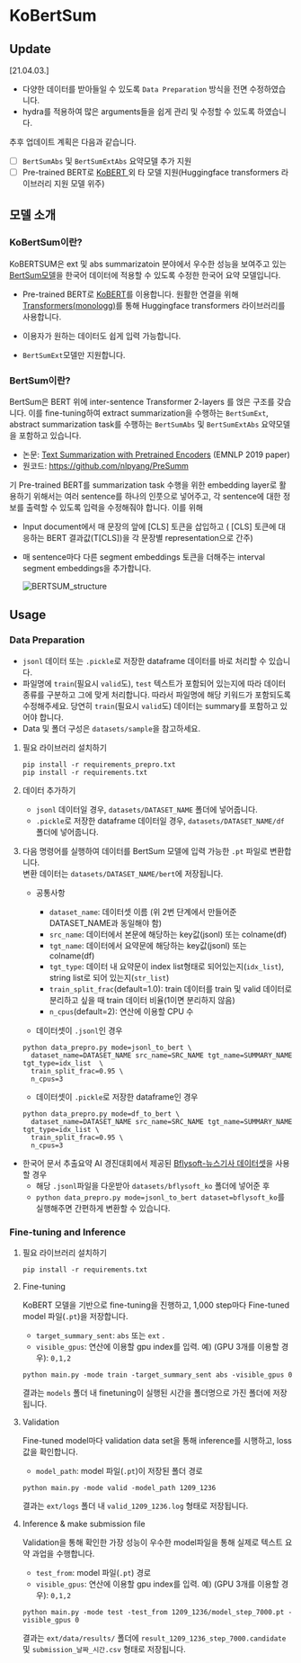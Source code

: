 

# KoBertSum

## Update
[21.04.03.]
- 다양한 데이터를 받아들일 수 있도록 `Data Preparation` 방식을 전면 수정하였습니다.
- hydra를 적용하여 많은 arguments들을 쉽게 관리 및 수정할 수 있도록 하였습니다.

  
추후 업데이트 계획은 다음과 같습니다.

- [ ] `BertSumAbs` 및 `BertSumExtAbs` 요약모델 추가 지원
- [ ] Pre-trained BERT로 [KoBERT ](https://github.com/SKTBrain/KoBERT)외 타 모델 지원(Huggingface transformers 라이브러리 지원 모델 위주)

## 모델 소개

### KoBertSum이란?

KoBERTSUM은 ext 및 abs summarizatoin 분야에서 우수한 성능을 보여주고 있는 [BertSum모델](https://github.com/nlpyang/PreSumm)을 한국어 데이터에 적용할 수 있도록 수정한 한국어 요약 모델입니다.

- Pre-trained BERT로 [KoBERT](https://github.com/SKTBrain/KoBERT)를 이용합니다. 원활한 연결을 위해 [Transformers(](https://github.com/monologg/KoBERT-Transformers)[monologg](https://github.com/monologg/KoBERT-Transformers)[)](https://github.com/monologg/KoBERT-Transformers)를 통해 Huggingface transformers 라이브러리를 사용합니다.

- 이용자가 원하는 데이터도 쉽게 입력 가능합니다.

- `BertSumExt`모델만 지원합니다.



### BertSum이란?

BertSum은 BERT 위에 inter-sentence Transformer 2-layers 를 얹은 구조를 갖습니다. 이를 fine-tuning하여 extract summarization을 수행하는 `BertSumExt`, abstract summarization task를 수행하는 `BertSumAbs` 및 `BertSumExtAbs` 요약모델을 포함하고 있습니다.

- 논문:  [Text Summarization with Pretrained Encoders](https://arxiv.org/abs/1908.08345) (EMNLP 2019 paper)
- 원코드: https://github.com/nlpyang/PreSumm

기 Pre-trained BERT를 summarization task 수행을 위한 embedding layer로 활용하기 위해서는 여러 sentence를 하나의 인풋으로 넣어주고, 각 sentence에 대한 정보를 출력할 수 있도록 입력을 수정해줘야 합니다. 이를 위해

- Input document에서 매 문장의 앞에 [CLS] 토큰을 삽입하고
    ( [CLS] 토큰에 대응하는 BERT 결과값(T[CLS])을 각 문장별 representation으로 간주)

- 매 sentence마다 다른 segment embeddings 토큰을 더해주는 interval segment embeddings을 추가합니다.

  ![BERTSUM_structure](tutorials/images/BERTSUM_structure.PNG)


## Usage

### Data Preparation
 - `jsonl` 데이터 또는  `.pickle`로 저장한 dataframe 데이터를 바로 처리할 수 있습니다.
 - 파일명에 `train`(필요시 `valid`도), `test` 텍스트가 포함되어 있는지에 따라 데이터 종류를 구분하고 그에 맞게 처리합니다. 따라서 파일명에 해당 키워드가 포함되도록 수정해주세요.
 당연히 `train`(필요시 `valid`도) 데이터는 summary를 포함하고 있어야 합니다.
 - Data 및 폴더 구성은 `datasets/sample`을 참고하세요.

1. 필요 라이브러리 설치하기
    ```
    pip install -r requirements_prepro.txt
    pip install -r requirements.txt
    ```

2. 데이터 추가하기
   - `jsonl` 데이터일 경우, `datasets/DATASET_NAME` 폴더에 넣어줍니다.
   - `.pickle`로 저장한 dataframe 데이터일 경우, `datasets/DATASET_NAME/df` 폴더에 넣어줍니다.
  
3. 다음 명령어를 실행하여 데이터를 BertSum 모델에 입력 가능한 `.pt` 파일로 변환합니다.   
변환 데이터는 `datasets/DATASET_NAME/bert`에 저장됩니다.
   - 공통사항
     - `dataset_name`: 데이터셋 이름 (위 2번 단계에서 만들어준 DATASET_NAME과 동일해야 함)
     - `src_name`: 데이터에서 본문에 해당하는 key값(jsonl) 또는 colname(df)
     - `tgt_name`: 데이터에서 요약문에 해당하는 key값(jsonl) 또는 colname(df)
     - `tgt_type`: 데이터 내 요약문이 index list형태로 되어있는지(`idx_list`), string list로 되어 있는지(`str_list`)
     - `train_split_frac`(default=1.0): train 데이터를 train 및 valid 데이터로 분리하고 싶을 때 train 데이터 비율(1이면 분리하지 않음)
     - `n_cpus`(default=2): 연산에 이용할 CPU 수

   -  데이터셋이 `.jsonl`인 경우
    ```
    python data_prepro.py mode=jsonl_to_bert \
      dataset_name=DATASET_NAME src_name=SRC_NAME tgt_name=SUMMARY_NAME tgt_type=idx_list  \
      train_split_frac=0.95 \
      n_cpus=3
    ```

   - 데이터셋이 `.pickle`로 저장한 dataframe인 경우
    ```
    python data_prepro.py mode=df_to_bert \
      dataset_name=DATASET_NAME src_name=SRC_NAME tgt_name=SUMMARY_NAME tgt_type=idx_list \
      train_split_frac=0.95 \
      n_cpus=3
    ```

  - 한국어 문서 추출요약 AI 경진대회에서 제공된 [Bflysoft-뉴스기사 데이터셋](https://dacon.io/competitions/official/235671/data/)을 사용할 경우
     - 해당 `.jsonl`파일을 다운받아 `datasets/bflysoft_ko` 폴더에 넣어준 후
     - `python data_prepro.py mode=jsonl_to_bert dataset=bflysoft_ko`를 실행해주면 간편하게 변환할 수 있습니다.
   
  
### Fine-tuning and Inference

1. 필요 라이브러리 설치하기
    ```
    pip install -r requirements.txt
    ```
2. Fine-tuning

    KoBERT 모델을 기반으로 fine-tuning을 진행하고, 1,000 step마다  Fine-tuned model 파일(`.pt`)을 저장합니다. 

    - `target_summary_sent`: `abs` 또는 `ext` . 
    - `visible_gpus`: 연산에 이용할 gpu index를 입력. 
      예) (GPU 3개를 이용할 경우): `0,1,2`

    ```
    python main.py -mode train -target_summary_sent abs -visible_gpus 0
    ```

    결과는  `models` 폴더 내 finetuning이 실행된 시간을 폴더명으로 가진 폴더에 저장됩니다. 

3. Validation

   Fine-tuned model마다 validation data set을 통해 inference를 시행하고, loss 값을 확인합니다.

   - `model_path`:  model 파일(`.pt`)이 저장된 폴더 경로

   ```
   python main.py -mode valid -model_path 1209_1236
   ```

   결과는 `ext/logs` 폴더 내 `valid_1209_1236.log` 형태로 저장됩니다.

4. Inference & make submission file

    Validation을 통해 확인한 가장 성능이 우수한 model파일을 통해 실제로 텍스트 요약 과업을 수행합니다.

    - `test_from`:  model 파일(`.pt`) 경로
    - `visible_gpus`: 연산에 이용할 gpu index를 입력. 
      예) (GPU 3개를 이용할 경우): `0,1,2`

    ```
    python main.py -mode test -test_from 1209_1236/model_step_7000.pt -visible_gpus 0
    ```

    결과는 `ext/data/results/` 폴더에 `result_1209_1236_step_7000.candidate`  및 `submission_날짜_시간.csv` 형태로 저장됩니다.